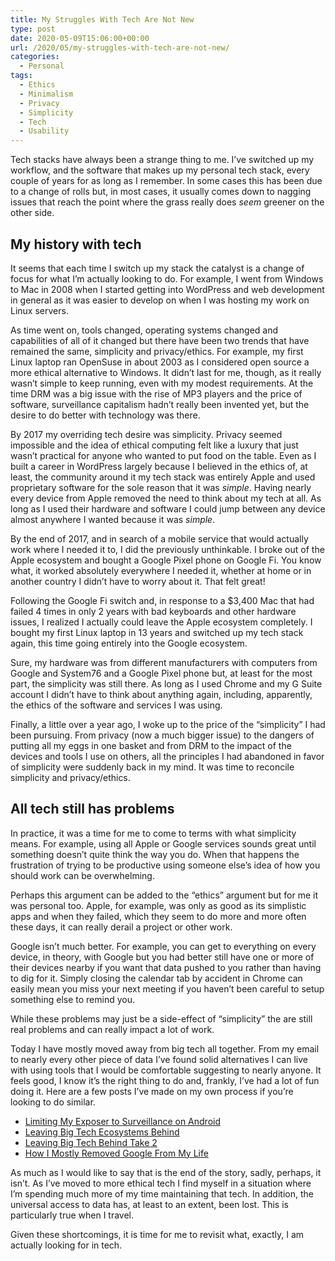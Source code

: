 ```yaml
---
title: My Struggles With Tech Are Not New
type: post
date: 2020-05-09T15:06:00+00:00
url: /2020/05/my-struggles-with-tech-are-not-new/
categories:
  - Personal
tags:
  - Ethics
  - Minimalism
  - Privacy
  - Simplicity
  - Tech
  - Usability
---
```


Tech stacks have always been a strange thing to me. I’ve switched up my workflow, and the software that makes up my personal tech stack, every couple of years for as long as I remember. In some cases this has been due to a change of rolls but, in most cases, it usually comes down to nagging issues that reach the point where the grass really does _seem_ greener on the other side.

## My history with tech

It seems that each time I switch up my stack the catalyst is a change of focus for what I’m actually looking to do. For example, I went from Windows to Mac in 2008 when I started getting into WordPress and web development in general as it was easier to develop on when I was hosting my work on Linux servers.

As time went on, tools changed, operating systems changed and capabilities of all of it changed but there have been two trends that have remained the same, simplicity and privacy/ethics. For example, my first Linux laptop ran OpenSuse in about 2003 as I considered open source a more ethical alternative to Windows. It didn’t last for me, though, as it really wasn’t simple to keep running, even with my modest requirements. At the time DRM was a big issue with the rise of MP3 players and the price of software, surveillance capitalism hadn’t really been invented yet, but the desire to do better with technology was there.

By 2017 my overriding tech desire was simplicity. Privacy seemed impossible and the idea of ethical computing felt like a luxury that just wasn’t practical for anyone who wanted to put food on the table. Even as I built a career in WordPress largely because I believed in the ethics of, at least, the community around it my tech stack was entirely Apple and used proprietary software for the sole reason that it was _simple_. Having nearly every device from Apple removed the need to think about my tech at all. As long as I used their hardware and software I could jump between any device almost anywhere I wanted because it was _simple_.

By the end of 2017, and in search of a mobile service that would actually work where I needed it to, I did the previously unthinkable. I broke out of the Apple ecosystem and bought a Google Pixel phone on Google Fi. You know what, it worked absolutely everywhere I needed it, whether at home or in another country I didn’t have to worry about it. That felt great!

Following the Google Fi switch and, in response to a $3,400 Mac that had failed 4 times in only 2 years with bad keyboards and other hardware issues, I realized I actually could leave the Apple ecosystem completely. I bought my first Linux laptop in 13 years and switched up my tech stack again, this time going entirely into the Google ecosystem.

Sure, my hardware was from different manufacturers with computers from Google and System76 and a Google Pixel phone but, at least for the most part, the simplicity was still there. As long as I used Chrome and my G Suite account I didn’t have to think about anything again, including, apparently, the ethics of the software and services I was using.

Finally, a little over a year ago, I woke up to the price of the “simplicity” I had been pursuing. From privacy (now a much bigger issue) to the dangers of putting all my eggs in one basket and from DRM to the impact of the devices and tools I use on others, all the principles I had abandoned in favor of simplicity were suddenly back in my mind. It was time to reconcile simplicity and privacy/ethics.

## All tech still has problems

In practice, it was a time for me to come to terms with what simplicity means. For example, using all Apple or Google services sounds great until something doesn’t quite think the way you do. When that happens the frustration of trying to be productive using someone else’s idea of how you should work can be overwhelming.

Perhaps this argument can be added to the “ethics” argument but for me it was personal too. Apple, for example, was only as good as its simplistic apps and when they failed, which they seem to do more and more often these days, it can really derail a project or other work.

Google isn’t much better. For example, you can get to everything on every device, in theory, with Google but you had better still have one or more of their devices nearby if you want that data pushed to you rather than having to dig for it. Simply closing the calendar tab by accident in Chrome can easily mean you miss your next meeting if you haven’t been careful to setup something else to remind you.

While these problems may just be a side-effect of “simplicity” the are still real problems and can really impact a lot of work.

Today I have mostly moved away from big tech all together. From my email to nearly every other piece of data I’ve found solid alternatives I can live with using tools that I would be comfortable suggesting to nearly anyone. It feels good, I know it’s the right thing to do and, frankly, I’ve had a lot of fun doing it. Here are a few posts I’ve made on my own process if you’re looking to do similar.

* [Limiting My Exposer to Surveillance on Android](https://chriswiegman.com/2020/04/limiting-my-exposure-to-surveillance-on-android/)
* [Leaving Big Tech Ecosystems Behind](/2019/09/leaving-big-tech-ecosystems-behind/)
* [Leaving Big Tech Behind Take 2](/2020/04/leaving-big-tech-behind-take-2/)
* [How I Mostly Removed Google From My Life](/2019/10/how-i-mostly-removed-google-from-my-life/)

As much as I would like to say that is the end of the story, sadly, perhaps, it isn’t. As I’ve moved to more ethical tech I find myself in a situation where I’m spending much more of my time maintaining that tech. In addition, the universal access to data has, at least to an extent, been lost. This is particularly true when I travel.

Given these shortcomings, it is time for me to revisit what, exactly, I am actually looking for in tech.